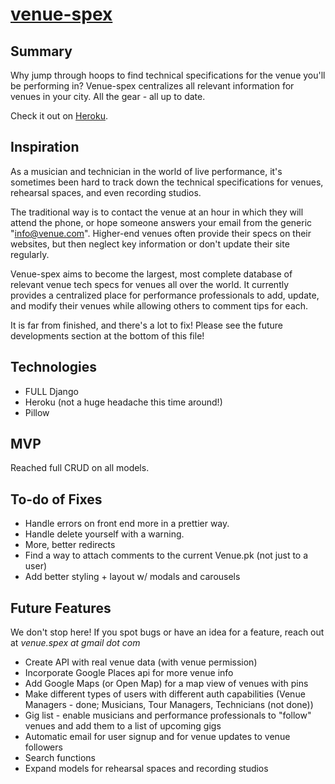 # [venue-spex](https://venue-spex.herokuapp.com/)

## Summary
Why jump through hoops to find technical specifications for the venue you'll be performing in? Venue-spex centralizes all relevant information for venues in your city. All the gear - all up to date.

Check it out on [Heroku](https://venue-spex.herokuapp.com/).

## Inspiration
As a musician and technician in the world of live performance, it's sometimes been hard to track down the technical specifications for venues, rehearsal spaces, and even recording studios. 

The traditional way is to contact the venue at an hour in which they will attend the phone, or hope someone answers your email from the generic "info@venue.com". Higher-end venues often provide their specs on their websites, but then neglect key information or don't update their site regularly.

Venue-spex aims to become the largest, most complete database of relevant venue tech specs for venues all over the world. It currently provides a centralized place for performance professionals to add, update, and modify their venues while allowing others to comment tips for each.

It is far from finished, and there's a lot to fix! Please see the future developments section at the bottom of this file!


## Technologies
- FULL Django
- Heroku (not a huge headache this time around!) 
- Pillow

## MVP
Reached full CRUD on all models.

## To-do of Fixes
- Handle errors on front end more in a prettier way.
- Handle delete yourself with a warning.
- More, better redirects
- Find a way to attach comments to the current Venue.pk (not just to a user)
- Add better styling + layout w/ modals and carousels

## Future Features
We don't stop here! If you spot bugs or have an idea for a feature, reach out at <em>venue.spex at gmail dot com</em>

- Create API with real venue data (with venue permission)
- Incorporate Google Places api for more venue info
- Add Google Maps (or Open Map) for a map view of venues with pins
- Make different types of users with different auth capabilities (Venue Managers - done; Musicians, Tour Managers, Technicians (not done))
- Gig list - enable musicians and performance professionals to "follow" venues and add them to a list of upcoming gigs
- Automatic email for user signup and for venue updates to venue followers
- Search functions
- Expand models for rehearsal spaces and recording studios